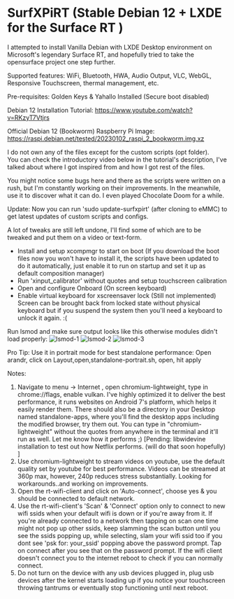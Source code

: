 # SurfXPiRT (Stable Debian 12 + LXDE for the Surface RT )

I attempted to install Vanilla Debian with LXDE Desktop environment on Microsoft's legendary Surface RT, 
and hopefully tried to take the opensurface project one step further. 

Supported features: WiFi, Bluetooth, HWA, Audio Output, VLC, WebGL, Responsive Touchscreen, thermal management, etc.

Pre-requisites: Golden Keys & Yahallo Installed (Secure boot disabled)

Debian 12 Installation Tutorial: https://www.youtube.com/watch?v=RKzyT7Vtjrs

Official Debian 12 (Bookworm) Raspberry Pi Image: https://raspi.debian.net/tested/20230102_raspi_2_bookworm.img.xz

I do not own any of the files except for the custom scripts (opt folder).  
You can check the introductory video below in the tutorial's description, I've talked about where I got inspired from and how I got rest of the files.

You might notice some bugs here and there as the scripts were written on a rush, but I'm constantly working on their improvements. In the meanwhile, use it to discover what it can do. I even played Chocolate Doom for a while. 

Update: Now you can run 'sudo update-surfxpirt' (after cloning to eMMC) to get latest updates of custom scripts and configs.

A lot of tweaks are still left undone, I'll find some of which are  to be tweaked and put them on a video or text-form.
- Install and setup xcompmgr to start on boot (If you download the boot files now you won't have to install it, the scripts have been updated to do it automatically, just enable it to run on startup and set it up as default composition manager)
- Run 'xinput_calibrator' without quotes and setup touchscreen calibration 
- Open and configure Onboard (On screen keyboard)
- Enable virtual keyboard for xscreensaver lock   (Still not implemented) Screen can be brought back from locked state without physical keyboard but if you suspend the system then you'll need a keyboard to unlock it again. :(

Run lsmod and make sure output looks like this otherwise modules didn't load properly: 
![lsmod-1](https://user-images.githubusercontent.com/132191670/236254854-3aaf69a1-4932-4f20-81d5-a6caaea52e48.png)
![lsmod-2](https://user-images.githubusercontent.com/132191670/236254880-ad106af5-62c0-4caf-8a9c-cbedfe4595f2.png)
![lsmod-3](https://user-images.githubusercontent.com/132191670/236254945-736edd07-89aa-49b9-915c-6d9577b54b74.png)

Pro Tip: Use it in portrait mode for best standalone performance:
Open arandr, click on Layout,open,standalone-portrait.sh, open, hit apply

Notes: 
1. Navigate to menu -> Internet , open chromium-lightweight, type in chrome://flags, enable vulkan.
 I've highly optimized it to deliver the best performance, it runs websites on Android 7's platform, which helps it easily render them. There should also be a directory in your Desktop named standalone-apps, where you'll find the desktop apps including the modified browser, try them out. You can type in "chromium-lightweight" without the quotes from anywhere in the terminal and it'll run as well. Let me know how it performs ;)    [Pending: libwidevine installation to test out how Netflix performs. (will do that soon hopefully) ]
2. Use chromium-lightweight to stream videos on youtube, use the default quality set by youtube for best performance. Videos can be streamed at 360p max, however, 240p reduces stress substantially. Looking for workarounds..and working on improvements.  
3. Open the rt-wifi-client and click on 'Auto-connect', choose yes & you should be connected to default network.
4. Use the rt-wifi-client's 'Scan' & 'Connect' option only to connect to new wifi ssids when your default wifi is down or if you're away from it.
If you're already connected to a network then tapping on scan one time might not pop up other ssids, keep slamming the scan button until you see the ssids popping up, while selecting, slam your wifi ssid too if you dont see 'psk for: your_ssid' popping above the password prompt. Tap on connect after you see that on the password prompt.
If the wifi client doesn't connect you to the internet reboot to check if you can normally connect.
5. Do not turn on the device with any usb devices plugged in, plug usb devices after the kernel starts loading up if you notice your touchscreen throwing tantrums or eventually stop functioning until next reboot.
